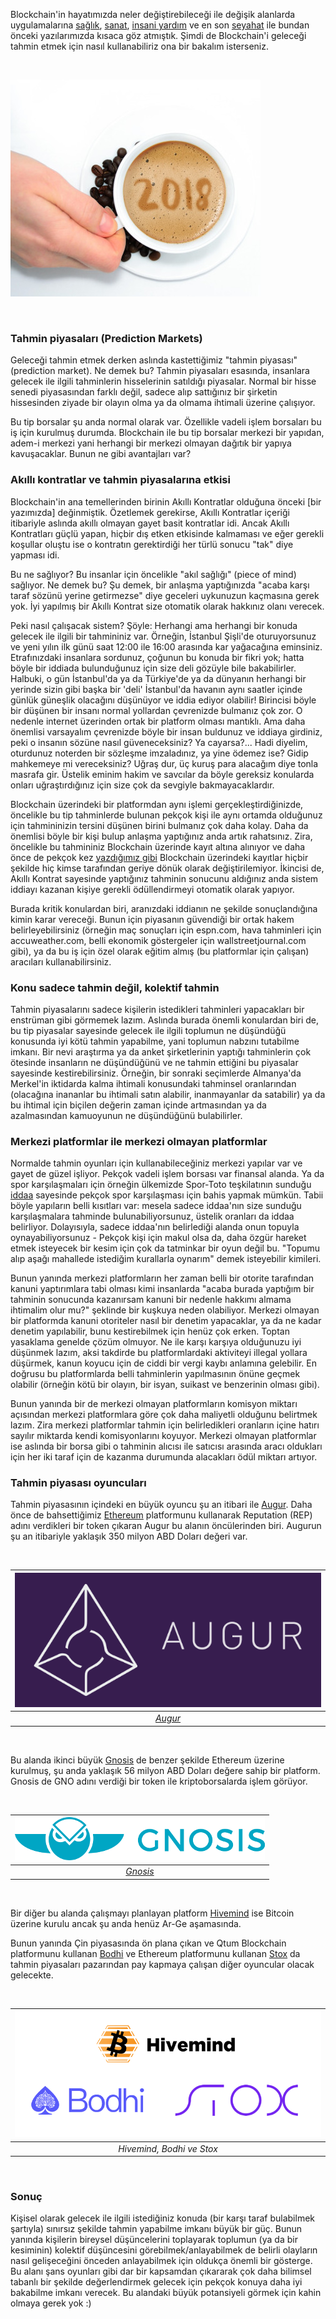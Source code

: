 
Blockchain'in hayatımızda neler değiştirebileceği ile değişik alanlarda uygulamalarına [sağlık](http://ademimerkezi.com/genel/2018/04/17/saglik-icin-blockchain.html), [sanat](http://ademimerkezi.com/genel/2018/04/06/sanat-icin-blockchain.html), [insani yardım](http://ademimerkezi.com/genel/2018/03/29/Iyilik-icin-blockchain.html) ve en son [seyahat](http://ademimerkezi.com/genel/2018/07/06/seyahat-icin-blockchain.html) ile bundan önceki yazılarımızda kısaca göz atmıştık. Şimdi de Blockchain'i geleceği tahmin etmek için nasıl kullanabiliriz ona bir bakalım isterseniz.  


&nbsp;

![coffe-mug_400.jpg](/assets/coffe-mug_400.jpg)


&nbsp;


### Tahmin piyasaları (Prediction Markets)

Geleceği tahmin etmek derken aslında kastettiğimiz "tahmin piyasası" (prediction market). Ne demek bu? Tahmin piyasaları esasında, insanlara gelecek ile ilgili tahminlerin hisselerinin satıldığı piyasalar. Normal bir hisse senedi piyasasından farklı değil, sadece alıp sattığınız bir şirketin hissesinden ziyade bir olayın olma ya da olmama ihtimali üzerine çalışıyor. 

Bu tip borsalar şu anda normal olarak var. Özellikle vadeli işlem borsaları bu iş için kurulmuş durumda.  Blockchain ile bu tip borsalar merkezi bir yapıdan, adem-i merkezi yani herhangi bir merkezi olmayan dağıtık bir yapıya kavuşacaklar. Bunun ne gibi avantajları var?

### Akıllı kontratlar ve tahmin piyasalarına etkisi

Blockchain'in ana temellerinden birinin Akıllı Kontratlar olduğuna önceki [bir yazımızda] değinmiştik. Özetlemek gerekirse, Akıllı Kontratlar içeriği itibariyle aslında akıllı olmayan gayet basit kontratlar idi. Ancak Akıllı Kontratları güçlü yapan, hiçbir dış etken etkisinde kalmaması ve eğer gerekli koşullar oluştu ise o kontratın gerektirdiği her türlü sonucu "tak" diye yapması idi. 

Bu ne sağlıyor? Bu insanlar için öncelikle "akıl sağlığı" (piece of mind) sağlıyor. Ne demek bu? Şu demek, bir anlaşma yaptığınızda "acaba karşı taraf sözünü yerine getirmezse" diye geceleri uykunuzun kaçmasına gerek yok. İyi yapılmış bir Akıllı Kontrat size otomatik olarak hakkınız olanı verecek. 

Peki nasıl çalışacak sistem? Şöyle: Herhangi ama herhangi bir konuda gelecek ile ilgili bir tahmininiz var. Örneğin, İstanbul Şişli'de oturuyorsunuz ve yeni yılın ilk günü saat 12:00 ile 16:00 arasında kar yağacağına eminsiniz. Etrafınızdaki insanlara sordunuz, çoğunun bu konuda bir fikri yok; hatta böyle bir iddiada bulunduğunuz için size deli gözüyle bile bakabilirler. Halbuki, o gün İstanbul'da ya da Türkiye'de ya da dünyanın herhangi bir yerinde sizin gibi başka bir 'deli' İstanbul'da havanın aynı saatler içinde günlük güneşlik olacağını düşünüyor ve iddia ediyor olabilir! Birincisi böyle bir düşünen bir insanı normal yollardan çevrenizde bulmanız çok zor. O nedenle internet üzerinden ortak bir platform olması mantıklı. Ama daha önemlisi varsayalım çevrenizde böyle bir insan buldunuz ve iddiaya girdiniz, peki o insanın sözüne nasıl güveneceksiniz? Ya cayarsa?... Hadi diyelim, oturdunuz noterden bir sözleşme imzaladınız, ya yine ödemez ise? Gidip mahkemeye mi vereceksiniz? Uğraş dur, üç kuruş para alacağım diye tonla masrafa gir. Üstelik eminim hakim ve savcılar da böyle gereksiz konularda onları uğraştırdığınız için size çok da sevgiyle bakmayacaklardır. 

Blockchain üzerindeki bir platformdan aynı işlemi gerçekleştirdiğinizde, öncelikle bu tip tahminlerde bulunan pekçok kişi ile aynı ortamda olduğunuz için tahmininizin tersini düşünen birini bulmanız çok daha kolay. Daha da önemlisi böyle bir kişi bulup anlaşma yaptığınız anda artık rahatsınız. Zira, öncelikle bu tahmininiz Blockchain üzerinde kayıt altına alınıyor ve daha önce de pekçok kez [yazdığımız gibi](http://ademimerkezi.com/genel/2018/03/02/Sahi-nedir-bu-blockchain-allah-askina.html) Blockchain üzerindeki kayıtlar hiçbir şekilde hiç kimse tarafından geriye dönük olarak değiştirilemiyor. İkincisi de, Akıllı Kontrat sayesinde yaptığınız tahminin sonucunu aldığınız anda sistem iddiayı kazanan kişiye gerekli ödüllendirmeyi otomatik olarak yapıyor. 

Burada kritik konulardan biri, aranızdaki iddianın ne şekilde sonuçlandığına kimin karar vereceği. Bunun için piyasanın güvendiği bir ortak hakem belirleyebilirsiniz (örneğin maç sonuçları için espn.com, hava tahminleri için accuweather.com, belli ekonomik göstergeler için wallstreetjournal.com gibi), ya da bu iş için özel olarak eğitim almış (bu platformlar için çalışan) aracıları kullanabilirsiniz. 

### Konu sadece tahmin değil, kolektif tahmin

Tahmin piyasalarını sadece kişilerin istedikleri tahminleri yapacakları bir enstrüman gibi görmemek lazım. Aslında burada önemli konulardan biri de, bu tip piyasalar sayesinde gelecek ile ilgili toplumun ne düşündüğü konusunda iyi kötü tahmin yapabilme, yani toplumun nabzını tutabilme imkanı. Bir nevi araştırma ya da anket şirketlerinin yaptığı tahminlerin çok ötesinde insanların ne düşündüğünü ve ne tahmin ettiğini bu piyasalar sayesinde kestirebilirsiniz. Örneğin, bir sonraki seçimlerde Almanya'da Merkel'in iktidarda kalma ihtimali konusundaki tahminsel oranlarından (olacağına inananlar bu ihtimali satın alabilir, inanmayanlar da satabilir) ya da bu ihtimal için biçilen değerin zaman içinde artmasından ya da azalmasından kamuoyunun ne düşündüğünü bulabilirler. 

### Merkezi platformlar ile merkezi olmayan platformlar

Normalde tahmin oyunları için kullanabileceğiniz merkezi yapılar var ve gayet de güzel işliyor. Pekçok vadeli işlem borsası var finansal alanda. Ya da spor karşılaşmaları için örneğin ülkemizde Spor-Toto teşkilatının sunduğu [iddaa](https://www.iddaa.com/) sayesinde pekçok spor karşılaşması için bahis yapmak mümkün. Tabii böyle yapıların belli kısıtları var: mesela sadece iddaa'nın size sunduğu karşılaşmalara tahminde bulunabiliyorsunuz, üstelik oranları da iddaa belirliyor. Dolayısıyla, sadece iddaa'nın belirlediği alanda onun topuyla oynayabiliyorsunuz - Pekçok kişi için makul olsa da, daha özgür hareket etmek isteyecek bir kesim için çok da tatminkar bir oyun değil bu. "Topumu alıp aşağı mahallede istediğim kurallarla oynarım" demek isteyebilir kimileri.

Bunun yanında merkezi platformların her zaman belli bir otorite tarafından kanuni yaptırımlara tabi olması kimi insanlarda "acaba burada yaptığım bir tahminin sonucunda kazanırsam kanuni bir nedenle hakkımı almama ihtimalim olur mu?" şeklinde bir kuşkuya neden olabiliyor. Merkezi olmayan bir platformda kanuni otoriteler nasıl bir denetim yapacaklar, ya da ne kadar denetim yapılabilir, bunu kestirebilmek için henüz çok erken. Toptan yasaklama genelde çözüm olmuyor. Ne ile karşı karşıya olduğunuzu iyi düşünmek lazım, aksi takdirde bu platformlardaki aktiviteyi illegal yollara düşürmek, kanun koyucu için de ciddi bir vergi kaybı anlamına gelebilir. En doğrusu bu platformlarda belli tahminlerin yapılmasının önüne geçmek olabilir (örneğin kötü bir olayın, bir isyan, suikast ve benzerinin olması gibi). 

Bunun yanında bir de merkezi olmayan platformların komisyon miktarı açısından merkezi platformlara göre çok daha maliyetli olduğunu belirtmek lazım. Zira merkezi platformlar tahmin için belirledikleri oranların içine hatırı sayılır miktarda kendi komisyonlarını koyuyor. Merkezi olmayan platformlar ise aslında bir borsa gibi o tahminin alıcısı ile satıcısı arasında aracı oldukları için her iki taraf için de kazanma durumunda alacakları ödül miktarı artıyor.  

### Tahmin piyasası oyuncuları

Tahmin piyasasının içindeki en büyük oyuncu şu an itibari ile [Augur](http://www.augur.net). Daha önce de bahsettiğimiz [Ethereum](https://ethereum.org/) platformunu kullanarak Reputation (REP) adını verdikleri bir token çıkaran Augur bu alanın öncülerinden biri. Augurun şu an itibariyle yaklaşık 350 milyon ABD Doları değeri var. 

&nbsp;

| ![augur-logo.png](/assets/augur-logo-600.png) | 
|:--:| 
| *[Augur](http://www.augur.net)* |

&nbsp;

Bu alanda ikinci büyük [Gnosis](https://gnosis.pm/) de benzer şekilde Ethereum üzerine kurulmuş, şu anda yaklaşık 56 milyon ABD Doları değere sahip bir platform. Gnosis de GNO adını verdiği bir token ile kriptoborsalarda işlem görüyor. 

&nbsp;

| ![gnosis_logo-400.png](/assets/gnosis_logo-400.png) | 
|:--:| 
| *[Gnosis](https://gnosis.pm/)* |

&nbsp;

Bir diğer bu alanda çalışmayı planlayan platform [Hivemind](http://bitcoinhivemind.com/) ise Bitcoin üzerine kurulu ancak şu anda henüz Ar-Ge aşamasında. 

Bunun yanında Çin piyasasında ön plana çıkan ve Qtum Blockchain platformunu kullanan [Bodhi](https://www.bodhi.network/) ve Ethereum platformunu kullanan [Stox](https://www.stox.com/) da tahmin piyasaları pazarından pay kapmaya çalışan diğer oyuncular olacak gelecekte. 

&nbsp;

| ![hivemind-bodhi-stox-logos.png](/assets/hivemind-bodhi-stox-logos-800.png) | 
|:--:| 
| *Hivemind, Bodhi ve Stox* |

&nbsp;

### Sonuç

Kişisel olarak gelecek ile ilgili istediğiniz konuda (bir karşı taraf bulabilmek şartıyla) sınırsız şekilde tahmin yapabilme imkanı büyük bir güç. Bunun yanında kişilerin bireysel düşüncelerini toplayarak toplumun (ya da bir kesiminin) kolektif düşüncesini görebilmek/anlayabilmek de belirli olayların nasıl gelişeceğini önceden anlayabilmek için oldukça önemli bir gösterge. Bu alanı şans oyunları gibi dar bir kapsamdan çıkararak çok daha bilimsel tabanlı bir şekilde değerlendirmek gelecek için pekçok konuya daha iyi bakabilme imkanı verecek. Bu alandaki büyük potansiyeli görmek için kahin olmaya gerek yok :)






